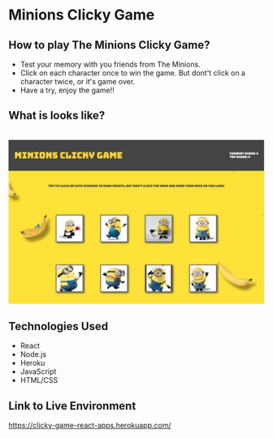 # Minions Clicky Game

## How to play The Minions Clicky Game?

* Test your memory with you friends from The Minions.
* Click on each character once to win the game. But dont't click on a character twice, or it's game over.
* Have a try, enjoy the game!!

## What is looks like?
​
![gify1](screenShot/m-clickgame.png)

## Technologies Used

* React
* Node.js
* Heroku
* JavaScript
* HTML/CSS

## Link to Live Environment

https://clicky-game-react-apps.herokuapp.com/


